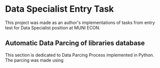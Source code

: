 # Data Specialist Entry Task
This project was made as an author's implementations of tasks from entry test for Data Specialist position at MUNI ECON.
## Automatic Data Parcing of libraries database
This section is dedicated to Data Parcing Process implemented in Python. The parcing was made using  
##

##

##
